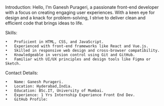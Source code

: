 Introduction:
Hello, I’m Ganesh Purageri, a passionate front-end developer with a focus on creating engaging user experiences. With a keen eye for design and a knack for problem-solving, I strive to deliver clean and efficient code that brings ideas to life.

Skills:

	•	Proficient in HTML, CSS, and JavaScript.
	•	Experienced with front-end frameworks like React and Vue.js.
	•	Skilled in responsive web design and cross-browser compatibility.
	•	Knowledgeable in version control using Git and GitHub.
	•	Familiar with UI/UX principles and design tools like Figma or Sketch.

Contact Details:

	•	Name: Ganesh Purageri.
	•	Location: Hyderabad,India.
	•	Education: BSc.IT, University of Mumbai.
    •   Experience: 1 Yrs Internship Experience Front End Dev.
	•	GitHub Profile: 